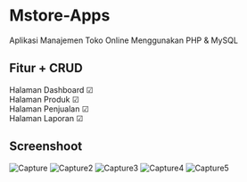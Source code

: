 # Mstore-Apps
Aplikasi Manajemen Toko Online Menggunakan PHP & MySQL

## Fitur + CRUD
<div>
Halaman Dashboard 	&#x2611; <br>
Halaman Produk 	&#x2611; <br>
Halaman Penjualan 	&#x2611; <br>
Halaman Laporan 	&#x2611; <br>
</div>

## Screenshoot
![Capture](https://github.com/gfadsrwt2nd/Mstore-Apps/assets/55633963/322d37a0-55e4-4c0c-8c08-afe04efab575)
![Capture2](https://github.com/gfadsrwt2nd/Mstore-Apps/assets/55633963/dc390916-4178-4301-991b-fa23362287e0)
![Capture3](https://github.com/gfadsrwt2nd/Mstore-Apps/assets/55633963/c09ac77a-d1b1-449c-929d-5ab865e8b32d)
![Capture4](https://github.com/gfadsrwt2nd/Mstore-Apps/assets/55633963/ce057dfd-6516-4849-a471-5de47d3bb3ae)
![Capture5](https://github.com/gfadsrwt2nd/Mstore-Apps/assets/55633963/f7da4ab0-beef-4a97-ab47-f5c6d4806d09)
